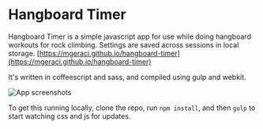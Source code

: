 # Hangboard Timer
Hangboard Timer is a simple javascript app for use while doing hangboard
workouts for rock climbing. Settings are saved across sessions in local storage.
[https://mgeraci.github.io/hangboard-timer](https://mgeraci.github.io/hangboard-timer)

It's written in coffeescript and sass, and compiled using gulp and webkit.

![App screenshots](https://raw.githubusercontent.com/mgeraci/hangboard-timer/master/readme_images/hangboard-timer-img.png)

To get this running locally, clone the repo, run `npm install`, and then `gulp`
to start watching css and js for updates.
